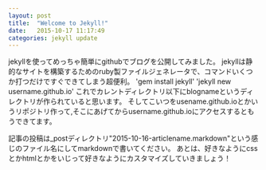 ```yaml
---
layout: post
title:  "Welcome to Jekyll!"
date:   2015-10-17 11:17:49
categories: jekyll update
---
```


jekyllを使ってめっちゃ簡単にgithubでブログを公開してみました。
jekyllは静的なサイトを構築するためのruby製ファイルジェネレータで、コマンドいくつか打つだけですぐできてしまう超便利。
'gem install jekyll'
'jekyll new username.github.io'
これでカレントディレクトリ以下にblognameというディレクトリが作られていると思います。
そしてこいつをusename.github.ioとかいうリポジトリ作って,そこにあげてからusername.github.ioにアクセスするともうできてます。

記事の投稿は_postディレクトリ"2015-10-16-articlename.markdown"という感じのファイル名にしてmarkdownで書いてください。
あとは、好きなようにcssとかhtmlとかをいじって好きなようにカスタマイズしていきましょう！


[jekyll]:      http://jekyllrb.com
[jekyll-gh]:   https://github.com/jekyll/jekyll
[jekyll-help]: https://github.com/jekyll/jekyll-help
